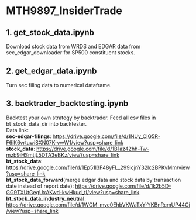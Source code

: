 # MTH9897_InsiderTrade

## 1. get_stock_data.ipynb
Download stock data from WRDS and EDGAR data from sec_edgar_downloader for SP500 constituent stocks.

## 2. get_edgar_data.ipynb
Turn sec filing data to numerical dataframe.

## 3. backtrader_backtesting.ipynb
Backtest your own strategy by backtrader. Feed all csv files in bt_stock_data_dir into backtester.  
Data link:  
**sec-edgar-filings**: https://drive.google.com/file/d/1NUy_CIG5R-F6iK6vrtuwiSXN07K-vwW1/view?usp=share_link  
**stock_data**: https://drive.google.com/file/d/1B1az42hh-Tw-mzb9iHSmtjL5DTA3eBKz/view?usp=share_link  
**bt_stock_data**: https://drive.google.com/file/d/1Ep51l3F48yFL_299icjnY32lc2BPKvMm/view?usp=share_link  
**bt_stock_data_forward**(merge edgar data and stock data by transaction date instead of report date): https://drive.google.com/file/d/1k2b5D-GG9TXUtGegUxAKwd-kwHkud_tI/view?usp=share_link  
**bt_stock_data_industry_neutral**: https://drive.google.com/file/d/1WCM_myc0EhbVKWaTxYrYKBnRcmUP44Ci/view?usp=share_link  

